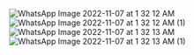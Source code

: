 ![WhatsApp Image 2022-11-07 at 1 32 12 AM](https://user-images.githubusercontent.com/56400384/200193775-614e8021-0737-472b-bb32-215064ad2cc1.jpeg)
![WhatsApp Image 2022-11-07 at 1 32 12 AM (1)](https://user-images.githubusercontent.com/56400384/200193777-2022c2fb-dc69-4fb9-91ad-3b218d9ac9fd.jpeg)
![WhatsApp Image 2022-11-07 at 1 32 13 AM](https://user-images.githubusercontent.com/56400384/200193782-17410129-ad34-4133-8f16-f0c3aa58dec6.jpeg)
![WhatsApp Image 2022-11-07 at 1 32 13 AM (1)](https://user-images.githubusercontent.com/56400384/200193783-0b2e641f-347f-45c8-88a9-0b5e3c773a40.jpeg)
